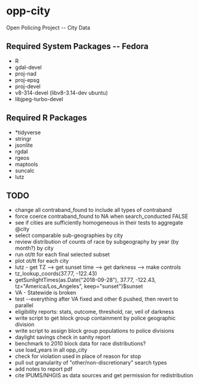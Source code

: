 # opp-city
Open Policing Project -- City Data

## Required System Packages -- Fedora
* R
* gdal-devel
* proj-nad
* proj-epsg
* proj-devel
* v8-314-devel (libv8-3.14-dev ubuntu)
* libjpeg-turbo-devel

## Required R Packages
* *tidyverse
* stringr
* jsonlite
* rgdal
* rgeos
* maptools
* suncalc
* lutz
  
## TODO
* change all contraband_found to include all types of contraband
* force coerce contraband_found to NA when search_conducted FALSE
* see if cities are sufficiently homogeneous in their tests to aggregate @city 
* select comparable sub-geographies by city 
* review distribution of counts of race by subgeography by year (by month?) by city
* run ot/tt for each final selected subset
* plot ot/tt for each city
* lutz - get TZ --> get sunset time --> get darkness --> make controls
* tz_lookup_coords(37.77, -122.43)
* getSunlightTimes(as.Date("2018-09-28"), 37.77, -122.43, tz="America/Los_Angeles", keep="sunset")$sunset 
* VA - Statewide is broken
* test --everything after VA fixed and other 6 pushed, then revert to parallel 
* eligibility reports: stats, outcome, threshold, rar, veil of darkness
* write script to get block group containment by police geographic division
* write script to assign block group populations to police divisions
* daylight savings check in sanity report
* benchmark to 2010 block data for race distributions?
* use load_years in all opp_city
* check for violation used in place of reason for stop
* pull out granularity of "other/non-discretionary" search types
* add notes to report pdf
* cite IPUMS/NHGIS as data sources and get permission for redistribution
